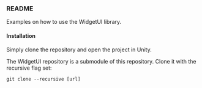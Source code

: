### README

Examples on how to use the WidgetUI library.

#### Installation 

Simply clone the repository and open the project in Unity.


The WidgetUI repository is a submodule of this repository. Clone it with the recursive flag set:

```
git clone --recursive [url]
```

